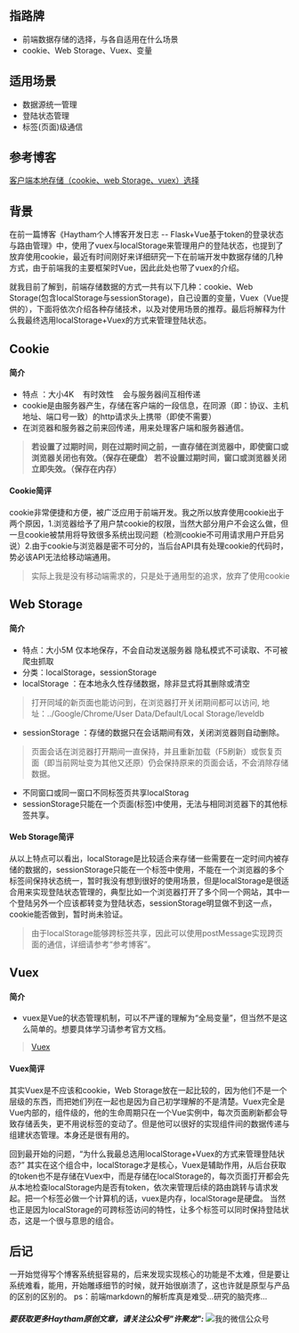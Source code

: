 ## 指路牌
* 前端数据存储的选择，与各自适用在什么场景
* cookie、Web Storage、Vuex、变量

## 适用场景
* 数据源统一管理
* 登陆状态管理
* 标签(页面)级通信

## 参考博客
[客户端本地存储（cookie、web Storage、vuex）选择](https://www.cnblogs.com/caofeng11/p/11004463.html)

## 背景
在前一篇博客《Haytham个人博客开发日志 -- Flask+Vue基于token的登录状态与路由管理》中，使用了vuex与localStorage来管理用户的登陆状态，也提到了放弃使用cookie，最近有时间刚好来详细研究一下在前端开发中数据存储的几种方式，由于前端我的主要框架时Vue，因此此处也带了vuex的介绍。

就我目前了解到，前端存储数据的方式一共有以下几种：cookie、Web Storage(包含localStorage与sessionStorage)，自己设置的变量，Vuex（Vue提供的），下面将依次介绍各种存储技术，以及对使用场景的推荐。最后将解释为什么我最终选用localStorage+Vuex的方式来管理登陆状态。


## Cookie
#### 简介
* 特点 ：大小4K    有时效性    会与服务器间互相传递
* cookie是由服务器产生，存储在客户端的一段信息，在同源（即：协议、主机地址、端口号一致）的http请求头上携带（即使不需要）
* 在浏览器和服务器之前来回传递，用来处理客户端和服务器通信。
> **若设置了过期时间，则在过期时间之前，一直存储在浏览器中，即使窗口或浏览器关闭也有效。（保存在硬盘）
若不设置过期时间，窗口或浏览器关闭立即失效。（保存在内存）**

#### Cookie简评
cookie非常便捷和方便，被广泛应用于前端开发。我之所以放弃使用cookie出于两个原因，1.浏览器给予了用户禁cookie的权限，当然大部分用户不会这么做，但一旦cookie被禁用将导致很多系统出现问题（检测cookie不可用请求用户开启另说）2.由于cookie与浏览器是密不可分的，当后台API具有处理cookie的代码时，势必该API无法给移动端通用。
> 实际上我是没有移动端需求的，只是处于通用型的追求，放弃了使用cookie


## Web Storage
#### 简介
* 特点：大小5M  仅本地保存，不会自动发送服务器    隐私模式不可读取、不可被爬虫抓取
* 分类：localStorage，sessionStorage
* localStorage ：在本地永久性存储数据，除非显式将其删除或清空
> 打开同域的新页面也能访问到，在浏览器打开关闭期间都可以访问,
> 地址：../Google/Chrome/User Data/Default/Local Storage/leveldb
* sessionStorage ：存储的数据只在会话期间有效，关闭浏览器则自动删除。
> 页面会话在浏览器打开期间一直保持，并且重新加载（F5刷新）或恢复页面（即当前网址变为其他又还原）仍会保持原来的页面会话，不会消除存储数据。
* 不同窗口或同一窗口不同标签页共享localStorag
* sessionStorage只能在一个页面(标签)中使用，无法与相同浏览器下的其他标签共享。

#### Web Storage简评
从以上特点可以看出，localStorage是比较适合来存储一些需要在一定时间内被存储的数据的，sessionStorage只能在一个标签中使用，不能在一个浏览器的多个标签间保持状态统一，暂时我没有想到很好的使用场景，但是localStorage是很适合用来实现登陆状态管理的，典型比如一个浏览器打开了多个同一个网站，其中一个登陆另外一个应该都转变为登陆状态，sessionStorage明显做不到这一点，cookie能否做到，暂时尚未验证。
> 由于localStorage能够跨标签共享，因此可以使用postMessage实现跨页面的通信，详细请参考“参考博客”。


## Vuex
#### 简介
* vuex是Vue的状态管理机制，可以不严谨的理解为“全局变量”，但当然不是这么简单的。想要具体学习请参考官方文档。
> [Vuex](https://vuex.vuejs.org/zh/)

#### Vuex简评
其实Vuex是不应该和cookie，Web Storage放在一起比较的，因为他们不是一个层级的东西，而把她们列在一起也是因为自己初学理解的不是清楚。Vuex完全是Vue内部的，组件级的，他的生命周期只在一个Vue实例中，每次页面刷新都会导致存储丢失，更不用说标签的变动了。但是他可以很好的实现组件间的数据传递与组建状态管理。本身还是很有用的。

回到最开始的问题，“为什么我最总选用localStorage+Vuex的方式来管理登陆状态?”
其实在这个组合中，localStorage才是核心，Vuex是辅助作用，从后台获取的token也不是存储在Vuex中，而是存储在localStorage的，每次页面打开都会先从本地检查localStorage内是否有token，依次来管理后续的路由跳转与请求发起。把一个标签必做一个计算机的话，vuex是内存，localStorage是硬盘。
当然也正是因为localStorage的可跨标签访问的特性，让多个标签可以同时保持登陆状态，这是一个很与意思的组合。

## 后记
一开始觉得写个博客系统挺容易的，后来发现实现核心的功能是不太难，但是要让系统难看，能用，开始雕琢细节的时候，就开始很崩溃了，这也许就是原型与产品的区别的区别的。
ps：前端markdown的解析库真是难受...研究的脑壳疼...


####
***要获取更多Haytham原创文章，请关注公众号"许聚龙":***
![我的微信公众号](https://user-images.githubusercontent.com/37465243/63688227-5b2ede00-c839-11e9-9aa9-2b461444f463.png)